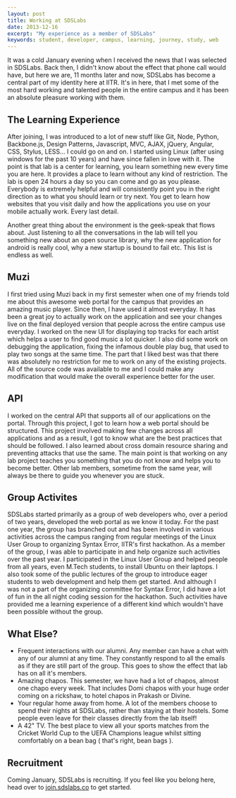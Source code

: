 ```yaml
---
layout: post
title: Working at SDSLabs
date: 2013-12-16
excerpt: "My experience as a member of SDSLabs"
keywords: student, developer, campus, learning, journey, study, web
---
```


It was a cold January evening when I received the news that I was selected in SDSLabs. Back then, I didn't know about the effect that phone call would have, but here we are, 11 months later and now, SDSLabs has become a central part of my identity here at IITR. It's in here, that I met some of the most hard working and talented people in the entire campus and it has been an absolute pleasure working with them.

## The Learning Experience

After joining, I was introduced to a lot of new stuff like Git, Node, Python, Backbone.js, Design Patterns, Javascript, MVC, AJAX, jQuery, Angular, CSS, Stylus, LESS... I could go on and on. I started using Linux (after using windows for the past 10 years) and have since fallen in love with it. The point is that lab is a center for learning, you learn something new every time you are here. It provides a place to learn without any kind of restriction. The lab is open 24 hours a day so you can come and go as you please. Everybody is extremely helpful and will consistently point you in the right direction as to what you should learn or try next. You get to learn how websites that you visit daily and how the applications you use on your mobile actually work. Every last detail.

Another great thing about the environment is the geek-speak that flows about. Just listening to all the conversations in the lab will tell you something new about an open source library, why the new application for android is really cool, why a new startup is bound to fail etc. This list is endless as well.

## Muzi

I first tried using Muzi back in my first semester when one of my friends told me about this awesome web portal for the campus that provides an amazing music player. Since then, I have used it almost everyday. It has been a great joy to actually work on the application and see your changes live on the final deployed version that people across the entire campus use everyday. I worked on the new UI for displaying top tracks for each artist which helps a user to find good music a lot quicker. I also did some work on debugging the application, fixing the infamous double play bug, that used to play two songs at the same time. The part that I liked best was that there was absolutely no restriction for me to work on any of the existing projects. All of the source code was available to me and I could make any modification that would make the overall experience better for the user.

## API

I worked on the central API that supports all of our applications on the portal. Through this project, I got to learn how a web portal should be structured. This project involved making few changes across all applications and as a result, I got to know what are the best practices that should be followed. I also learned about cross domain resource sharing and preventing attacks that use the same. The main point is that working on any lab project teaches you something that you do not know and helps you to become better. Other lab members, sometime from the same year, will always be there to guide you whenever you are stuck.

## Group Activites

SDSLabs started primarily as a group of web developers who, over a period of two years, developed the web portal as we know it today. For the past one year, the group has branched out and has been involved in various activities across the campus ranging from regular meetings of the Linux User Group to organizing Syntax Error, IITR's first hackathon. As a member of the group, I was able to participate in and help organize such activities over the past year. I participated in the Linux User Group and helped people from all years, even M.Tech students, to install Ubuntu on their laptops. I also took some of the public lectures of the group to introduce eager students to web development and help them get started. And although I was not a part of the organizing committee for Syntax Error, I did have a lot of fun in the all night coding session for the hackathon. Such activities have provided me a learning experience of a different kind which wouldn't have been possible without the group.

## What Else?

- Frequent interactions with our alumni. Any member can have a chat with any of our alumni at any time. They constantly respond to all the emails as if they are still part of the group. This goes to show the effect that lab has on all it's members.
- Amazing chapos. This semester, we have had a lot of chapos, almost one chapo every week. That includes Domi chapos with your huge order coming on a rickshaw, to hotel chapos in Prakash or Divine.
- Your regular home away from home. A lot of the members choose to spend their nights at SDSLabs, rather than staying at their hostels. Some people even leave for their classes directly from the lab itself!
- A 42" TV. The best place to view all your sports matches from the Cricket World Cup to the UEFA Champions league whilst sitting comfortably on a bean bag ( that's right, bean bags ).

## Recruitment

Coming January, SDSLabs is recruiting. If you feel like you belong here, head over to [join.sdslabs.co](http://join.sdslabs.co/) to get started.
